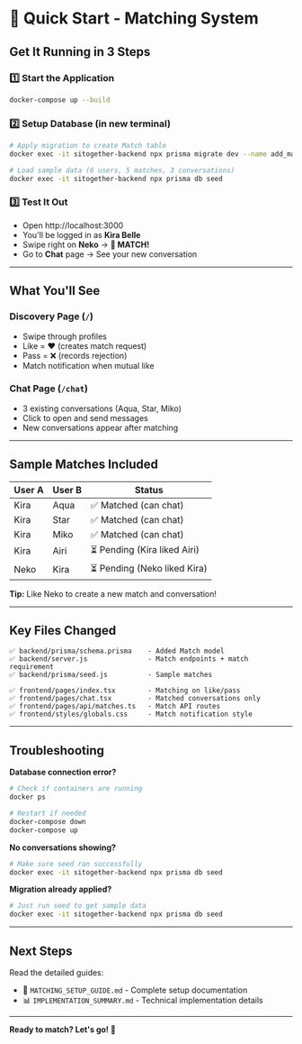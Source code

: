 # 🚀 Quick Start - Matching System

## Get It Running in 3 Steps

### 1️⃣ Start the Application
```bash
docker-compose up --build
```

### 2️⃣ Setup Database (in new terminal)
```bash
# Apply migration to create Match table
docker exec -it sitogether-backend npx prisma migrate dev --name add_matches

# Load sample data (6 users, 5 matches, 3 conversations)
docker exec -it sitogether-backend npx prisma db seed
```

### 3️⃣ Test It Out
- Open http://localhost:3000
- You'll be logged in as **Kira Belle**
- Swipe right on **Neko** → **🎉 MATCH!**
- Go to **Chat** page → See your new conversation

---

## What You'll See

### Discovery Page (`/`)
- Swipe through profiles
- Like = ❤️ (creates match request)
- Pass = ❌ (records rejection)
- Match notification when mutual like

### Chat Page (`/chat`)
- 3 existing conversations (Aqua, Star, Miko)
- Click to open and send messages
- New conversations appear after matching

---

## Sample Matches Included

| User A | User B | Status |
|--------|--------|--------|
| Kira | Aqua | ✅ Matched (can chat) |
| Kira | Star | ✅ Matched (can chat) |
| Kira | Miko | ✅ Matched (can chat) |
| Kira | Airi | ⏳ Pending (Kira liked Airi) |
| Neko | Kira | ⏳ Pending (Neko liked Kira) |

**Tip:** Like Neko to create a new match and conversation!

---

## Key Files Changed

```
✅ backend/prisma/schema.prisma    - Added Match model
✅ backend/server.js               - Match endpoints + match requirement
✅ backend/prisma/seed.js          - Sample matches

✅ frontend/pages/index.tsx        - Matching on like/pass
✅ frontend/pages/chat.tsx         - Matched conversations only
✅ frontend/pages/api/matches.ts   - Match API routes
✅ frontend/styles/globals.css     - Match notification style
```

---

## Troubleshooting

**Database connection error?**
```bash
# Check if containers are running
docker ps

# Restart if needed
docker-compose down
docker-compose up
```

**No conversations showing?**
```bash
# Make sure seed ran successfully
docker exec -it sitogether-backend npx prisma db seed
```

**Migration already applied?**
```bash
# Just run seed to get sample data
docker exec -it sitogether-backend npx prisma db seed
```

---

## Next Steps

Read the detailed guides:
- 📖 `MATCHING_SETUP_GUIDE.md` - Complete setup documentation
- 📊 `IMPLEMENTATION_SUMMARY.md` - Technical implementation details

---

**Ready to match? Let's go! 🎯**

